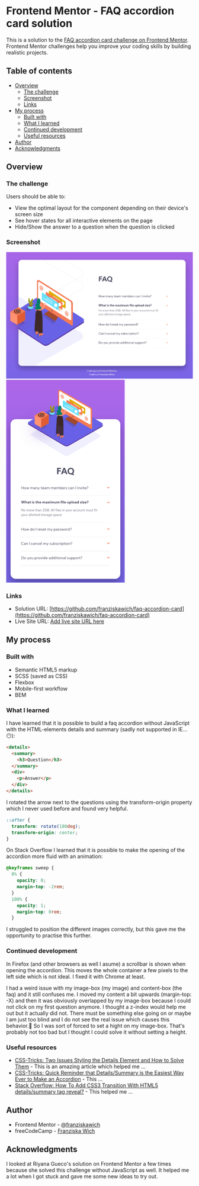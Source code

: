 # Frontend Mentor - FAQ accordion card solution

This is a solution to the [FAQ accordion card challenge on Frontend Mentor](https://www.frontendmentor.io/challenges/faq-accordion-card-XlyjD0Oam). Frontend Mentor challenges help you improve your coding skills by building realistic projects.

## Table of contents

- [Overview](#overview)
  - [The challenge](#the-challenge)
  - [Screenshot](#screenshot)
  - [Links](#links)
- [My process](#my-process)
  - [Built with](#built-with)
  - [What I learned](#what-i-learned)
  - [Continued development](#continued-development)
  - [Useful resources](#useful-resources)
- [Author](#author)
- [Acknowledgments](#acknowledgments)

## Overview

### The challenge

Users should be able to:

- View the optimal layout for the component depending on their device's screen size
- See hover states for all interactive elements on the page
- Hide/Show the answer to a question when the question is clicked

### Screenshot

![](./screenshot-desktop.png)
![](./screenshot-mobile.png)

### Links

- Solution URL: [https://github.com/franziskawich/faq-accordion-card](https://github.com/franziskawich/faq-accordion-card)
- Live Site URL: [Add live site URL here](https://your-live-site-url.com)

## My process

### Built with

- Semantic HTML5 markup
- SCSS (saved as CSS)
- Flexbox
- Mobile-first workflow
- BEM

### What I learned

I have learned that it is possible to build a faq accordion without JavaScript with the HTML-elements details and summary (sadly not supported in IE... 😶):

```html
<details>
  <summary>
    <h3>Question</h3>
  </summary>
  <div>
    <p>Answer</p>
  </div>
</details>
```

I rotated the arrow next to the questions using the transform-origin property which I never used before and found very helpful.

```css
::after {
  transform: rotate(180deg);
  transform-origin: center;
}
```

On Stack Overflow I learned that it is possible to make the opening of the accordion more fluid with an animation:

```css
@keyframes sweep {
  0% {
    opacity: 0;
    margin-top: -2rem;
  }
  100% {
    opacity: 1;
    margin-top: 0rem;
  }
```

I struggled to position the different images correctly, but this gave me the opportunity to practise this further.

### Continued development

In Firefox (and other browsers as well I asume) a scrollbar is shown when opening the accordion. This moves the whole container a few pixels to the left side which is not ideal. I fixed it with Chrome at least.

I had a weird issue with my image-box (my image) and content-box (the faq) and it still confuses me. I moved my content a bit upwards (margin-top: -X) and then it was obviously overlapped by my image-box because I could not click on my first question anymore. I thought a z-index would help me out but it actually did not. There must be something else going on or maybe I am just too blind and I do not see the real issue which causes this behavior.🤨 So I was sort of forced to set a hight on my image-box. That's probably not too bad but I thought I could solve it without setting a height.

### Useful resources

- [CSS-Tricks: Two Issues Styling the Details Element and How to Solve Them](https://css-tricks.com/two-issues-styling-the-details-element-and-how-to-solve-them/) - This is an amazing article which helped me ...
- [CSS-Tricks: Quick Reminder that Details/Summary is the Easiest Way Ever to Make an Accordion](https://css-tricks.com/quick-reminder-that-details-summary-is-the-easiest-way-ever-to-make-an-accordion/) - This ...
- [Stack Overflow: How To Add CSS3 Transition With HTML5 details/summary tag reveal?](https://stackoverflow.com/questions/38213329/how-to-add-css3-transition-with-html5-details-summary-tag-reveal) - This helped me ...

## Author

- Frontend Mentor - [@franziskawich](https://www.frontendmentor.io/profile/franziskawich)
- freeCodeCamp - [Franziska Wich](https://www.freecodecamp.org/fcc35fab9df-6b8c-445e-8aec-36ee00e99ba0)

## Acknowledgments

I looked at Riyana Gueco's solution on Frontend Mentor a few times because she solved this challenge without JavaScript as well. It helped me a lot when I got stuck and gave me some new ideas to try out.
